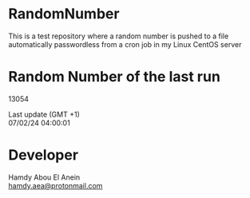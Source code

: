 # RandomNumber    
This is a test repository where a random number is pushed to a file automatically passwordless from a cron job in my Linux CentOS server    
# Random Number of the last run   
13054
      
Last update (GMT +1)    
07/02/24 04:00:01
# Developer    
Hamdy Abou El Anein   
hamdy.aea@protonmail.com
